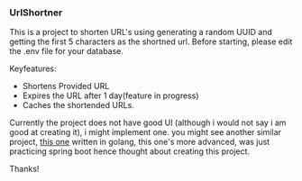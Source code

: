 ### UrlShortner
This is a project to shorten URL's using generating a random UUID and getting the first 5 characters as the shortned url. Before starting, please edit the .env file for your database.

Keyfeatures:
- Shortens Provided URL
- Expires the URL after 1 day(feature in progress)
- Caches the shortended URLs.

Currently the project does not have good UI (although i would not say i am good at creating it), i might implement one. you might see another similar project, [this one](https://github.com/sambhavmahajan/urlshortner) written in golang, this one's more advanced, was just practicing spring boot hence thought about creating this project.

Thanks!

